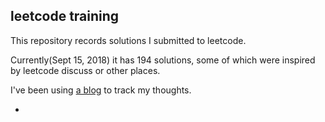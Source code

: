 ## leetcode training

This repository records solutions I submitted to leetcode. 

Currently(Sept 15, 2018) it has 194 solutions, some of which were inspired by leetcode discuss or other places.


I've been using [a blog](https://www.jianshu.com/nb/9897105) to track my thoughts.  

-

